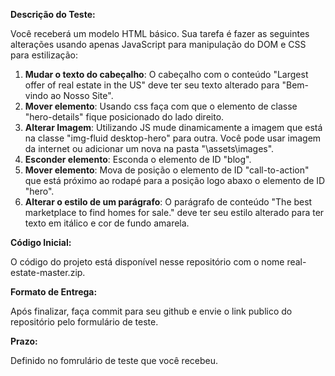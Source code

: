 
**Descrição do Teste:**

Você receberá um modelo HTML básico. Sua tarefa é fazer as seguintes alterações usando apenas JavaScript para manipulação do DOM e CSS para estilização:

1. **Mudar o texto do cabeçalho**: O cabeçalho com o conteúdo "Largest offer of real estate in the US" deve ter seu texto alterado para "Bem-vindo ao Nosso Site".
2. **Mover elemento**: Usando css faça com que o elemento de classe "hero-details" fique posicionado do lado direito.
3. **Alterar Imagem**: Utilizando JS mude dinamicamente a imagem que está na classe "img-fluid desktop-hero" para outra. Você pode usar imagem da internet ou adicionar um nova na pasta "\assets\images".
4. **Esconder elemento**: Esconda o elemento de ID "blog".
5. **Mover elemento**: Mova de posição o elemento de ID "call-to-action" que está próximo ao rodapé para a posição logo abaxo o elemento de ID "hero".
6. **Alterar o estilo de um parágrafo**: O parágrafo de conteúdo "The best marketplace to find homes for sale." deve ter seu estilo alterado para ter texto em itálico e cor de fundo amarela.

**Código Inicial:**

O código do projeto está disponível nesse repositório com o nome real-estate-master.zip.


**Formato de Entrega:**

Após finalizar, faça commit para seu github e envie o link publico do repositório pelo formulário de teste.


**Prazo:**

Definido no fomrulário de teste que você recebeu.
